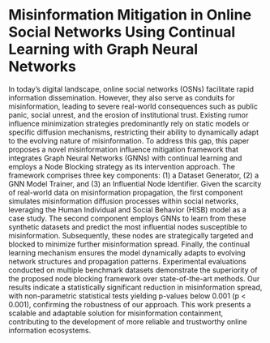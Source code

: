 # Misinformation Mitigation in Online Social Networks Using Continual Learning with Graph Neural Networks
In today’s digital landscape, online social networks (OSNs) facilitate rapid information dissemination. However, they also serve
as conduits for misinformation, leading to severe real-world consequences such as public panic, social unrest, and the erosion
of institutional trust. Existing rumor influence minimization strategies predominantly rely on static models or specific diffusion
mechanisms, restricting their ability to dynamically adapt to the evolving nature of misinformation. To address this gap, this paper
proposes a novel misinformation influence mitigation framework that integrates Graph Neural Networks (GNNs) with continual
learning and employs a Node Blocking strategy as its intervention approach. The framework comprises three key components: (1)
a Dataset Generator, (2) a GNN Model Trainer, and (3) an Influential Node Identifier. Given the scarcity of real-world data on
misinformation propagation, the first component simulates misinformation diffusion processes within social networks, leveraging
the Human Individual and Social Behavior (HISB) model as a case study. The second component employs GNNs to learn from these
synthetic datasets and predict the most influential nodes susceptible to misinformation. Subsequently, these nodes are strategically
targeted and blocked to minimize further misinformation spread. Finally, the continual learning mechanism ensures the model
dynamically adapts to evolving network structures and propagation patterns. Experimental evaluations conducted on multiple
benchmark datasets demonstrate the superiority of the proposed node blocking framework over state-of-the-art methods. Our
results indicate a statistically significant reduction in misinformation spread, with non-parametric statistical tests yielding p-values
below 0.001 (p < 0.001), confirming the robustness of our approach. This work presents a scalable and adaptable solution for
misinformation containment, contributing to the development of more reliable and trustworthy online information ecosystems.
